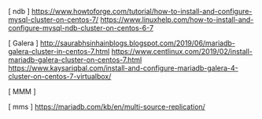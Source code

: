 [ ndb ]
https://www.howtoforge.com/tutorial/how-to-install-and-configure-mysql-cluster-on-centos-7/
https://www.linuxhelp.com/how-to-install-and-configure-mysql-ndb-cluster-on-centos-6-7

[ Galera ]
http://saurabhsinhainblogs.blogspot.com/2019/06/mariadb-galera-cluster-in-centos-7.html
https://www.centlinux.com/2019/02/install-mariadb-galera-cluster-on-centos-7.html
https://www.kaysariqbal.com/install-and-configure-mariadb-galera-4-cluster-on-centos-7-virtualbox/

[ MMM ]

[ mms ]
https://mariadb.com/kb/en/multi-source-replication/

